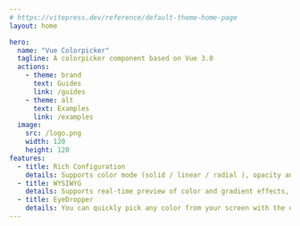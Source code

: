 ```yaml
---
# https://vitepress.dev/reference/default-theme-home-page
layout: home

hero:
  name: "Vue Colorpicker"
  tagline: A colorpicker component based on Vue 3.0  
  actions:
    - theme: brand
      text: Guides
      link: /guides
    - theme: alt
      text: Examples
      link: /examples
  image:
    src: /logo.png
    width: 120
    height: 120
features:
  - title: Rich Configuration
    details: Supports color mode (solid / linear / radial ), opacity and grandient control adjustment
  - title: WYSIWYG
    details: Supports real-time preview of color and gradient effects, what you see is what you get.
  - title: EyeDropper
    details: You can quickly pick any color from your screen with the eyedropper. （supports Google Chrome version 95 and above）
---
```


<style>
:root {
  --vp-home-hero-name-color: transparent;
  --vp-home-hero-name-background: -webkit-linear-gradient(120deg, #bd34fe 30%, #41d1ff);
}
</style>
